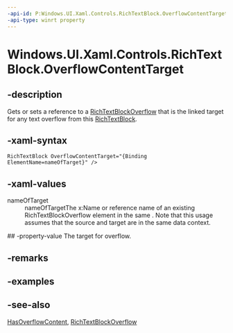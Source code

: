 ```yaml
---
-api-id: P:Windows.UI.Xaml.Controls.RichTextBlock.OverflowContentTarget
-api-type: winrt property
---
```


<!-- Property syntax
public Windows.UI.Xaml.Controls.RichTextBlockOverflow OverflowContentTarget { get;  set; }
-->

# Windows.UI.Xaml.Controls.RichTextBlock.OverflowContentTarget

## -description
Gets or sets a reference to a [RichTextBlockOverflow](richtextblockoverflow.md) that is the linked target for any text overflow from this [RichTextBlock](richtextblock.md).



## -xaml-syntax
```xaml
RichTextBlock OverflowContentTarget="{Binding ElementName=nameOfTarget}" />
```


## -xaml-values
<dl><dt>nameOfTarget</dt><dd>nameOfTargetThe x:Name or reference name of an existing RichTextBlockOverflow element in the same . Note that this usage assumes that the source and target are in the same data context.</dd>
</dl>
## -property-value
The target for overflow.

## -remarks

## -examples

## -see-also
[HasOverflowContent](richtextblock_hasoverflowcontent.md), [RichTextBlockOverflow](richtextblockoverflow.md)

